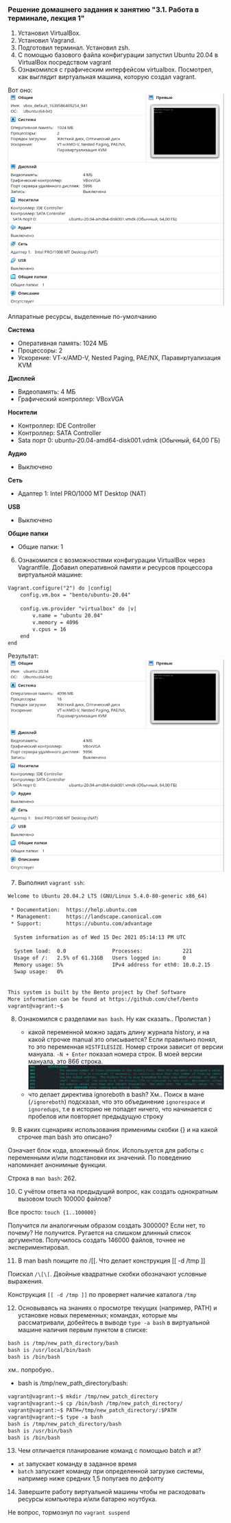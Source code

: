 ### Решение домашнего задания к занятию "3.1. Работа в терминале, лекция 1"

1. Установил VirtualBox.
2. Установил Vagrand.
3. Подготовил терминал. Установил zsh.
4. С помощью базового файла конфигурации запустил Ubuntu 20.04 в VirtualBox посредством vagrant
5. Ознакомился с графическим интерфейсом virtualbox. Посмотрел, как выглядит виртуальная машина, которую создал vagrant.

Вот оно: ![img1](img/img1.png)

Аппаратные ресурсы, выделенные по-умолчанию

**Система**
   - Оперативная память: 1024 МБ
   - Процессоры: 2
   - Ускорение: VT-x/AMD-V, Nested Paging, PAE/NX, Паравиртуализация KVM

**Дисплей**
   - Видеопамять: 4 МБ
   - Графический контроллер: VBoxVGA

**Носители**
   - Контроллер: IDE Controller
   - Контроллер: SATA Controller
   - Sata порт 0: ubuntu-20.04-amd64-disk001.vdmk (Обычный, 64,00 ГБ)

**Аудио**
   - Выключено

**Сеть**
   - Адаптер 1: Intel PRO/1000 MT Desktop (NAT)

**USB**
   - Выключено

**Общие папки**
   - Общие папки: 1

6. Ознакомился с возможностями конфигурации VirtualBox через Vagrantfile. Добавил оперативной памяти и 
ресурсов процессора виртуальной машине:
```
Vagrant.configure("2") do |config|
	config.vm.box = "bento/ubuntu-20.04"

    config.vm.provider "virtualbox" do |v|
        v.name = "ubuntu 20.04"
        v.memory = 4096
        v.cpus = 16
    end
end
```

Результат: ![img2](img/img2.png)

7. Выполнил `vagrant ssh`:
```
Welcome to Ubuntu 20.04.2 LTS (GNU/Linux 5.4.0-80-generic x86_64)

 * Documentation:  https://help.ubuntu.com
 * Management:     https://landscape.canonical.com
 * Support:        https://ubuntu.com/advantage

  System information as of Wed 15 Dec 2021 05:14:13 PM UTC

  System load:  0.0               Processes:             221
  Usage of /:   2.5% of 61.31GB   Users logged in:       0
  Memory usage: 5%                IPv4 address for eth0: 10.0.2.15
  Swap usage:   0%


This system is built by the Bento project by Chef Software
More information can be found at https://github.com/chef/bento
vagrant@vagrant:~$ 
```

8. Ознакомился с разделами `man bash`. Ну как сказать.. Пролистал )
   - какой переменной можно задать длину журнала history, и на какой строчке manual это описывается? Если правильно
понял, то это переменная `HISTFILESIZE`. Номер строки зависит от версии мануала. `-N + Enter` показал номера строк. 
В моей версии мануала, это 866 строка. ![img3](img/img3.png)
   - что делает директива ignoreboth в bash? Хм.. Поиск в мане (`/ignoreboth`) подсказал, что это объединение 
`ignorespace` и `ignoredups`, т.е в историю не попадет ничего, что начинается с пробелов или повторяет предыдущую
строку

9. В каких сценариях использования применимы скобки {} и на какой строчке man bash это описано?

Означает блок кода, вложенный блок. Используется для работы с переменными и/или подстановки их значений. По поведению 
напоминает анонимные функции.

Строка в `man bash`: 262.

10. С учётом ответа на предыдущий вопрос, как создать однократным вызовом touch 100000 файлов?

Все просто: `touch {1..100000}`

Получится ли аналогичным образом создать 300000? Если нет, то почему? 
Не получится. Ругается на слишком длинный список аргументов. Получилось создать 146000 файлов, точнее 
не экспериментировал. 

11. В man bash поищите по /\[\[. Что делает конструкция [[ -d /tmp ]]

Поискал `/\[\[`. Двойные квадратные скобки обозначают условные выражения. 

Конструкция `[[ -d /tmp ]]` по проверяет наличие каталога `/tmp`

12. Основываясь на знаниях о просмотре текущих (например, PATH) и установке новых переменных; командах, которые мы 
рассматривали, добейтесь в выводе `type -a bash` в виртуальной машине наличия первым пунктом в списке:
```
bash is /tmp/new_path_directory/bash
bash is /usr/local/bin/bash
bash is /bin/bash
```

хм.. попробую..

   - bash is /tmp/new_path_directory/bash:
```
vagrant@vagrant:~$ mkdir /tmp/new_patch_directory
vagrant@vagrant:~$ cp /bin/bash /tmp/new_patch_directory/
vagrant@vagrant:~$ PATH=/tmp/new_patch_directory/:$PATH
vagrant@vagrant:~$ type -a bash
bash is /tmp/new_patch_directory/bash
bash is /usr/bin/bash
bash is /bin/bash
```

13. Чем отличается планирование команд с помощью batch и at?

   - `at` запускает команду в заданное время
   - `batch` запускает команду при определенной загрузке системы, например ниже средних 1,5 попугаев по дефолту 

14. Завершите работу виртуальной машины чтобы не расходовать ресурсы компьютера и/или батарею ноутбука.

Не вопрос, тормознул по `vagrant suspend`